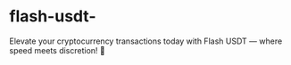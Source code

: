 # flash-usdt-
Elevate your cryptocurrency transactions today with Flash USDT — where speed meets discretion! 🚀
